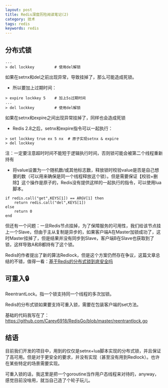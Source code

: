 ```yaml
---
layout: post
title: Redis深度历险阅读笔记(2)
category: 技术
tags: redis
keywords: redis
---
```


## 分布式锁

```> setnx lockkey true  # 使用setnx加锁
...
> del lockkey         # 使用del解锁
```

如果在setnx和del之前出现异常，导致挂掉了，那么可能造成死锁。
- 所以要加上过期时间：

```> setnx lockkey true  # 使用setnx加锁
> expire lockkey 5    # 加上5s过期时间
...
> del lockkey         # 使用del解锁
```

如果在setnx和expire之间出现异常挂掉了，同样也会造成死锁
- Redis 2.8之后，setnx和expire指令可以一起执行：

```
> set lockkey true ex 5 nx  # 原子实现setnx & expire
> del lockkey
```

注：一定要注意超时时间不能短于逻辑执行时间，否则锁可能会被第二个线程重新持有
- 将value设置为一个随机数/或其他标志数，释放锁时校验value是否是自己想要的数（可以用来确保是同一个线程释放这个锁）。但是需要保证【校验+删除】这个操作是原子的，Redis没有提供这样的一起执行的指令，可以使用lua脚本。

```# delifequals 
if redis.call("get",KEYS[1]) == ARGV[1] then
    return redis.call("del",KEYS[1]) 
else
    return 0
end
```

但还有一个问题：一旦Redis节点挂掉，为了保障服务的可用性，我们给该节点挂上一个Slave，但由于主从复制是异步的，如果客户端A在Master加锁成功了，这时Master挂掉了，但是结果并没有同步到Slave，客户端B在Slave也获取到了锁，这样导致A和B都持有了这个锁。

Redis的作者提出了新的算法Redlock，但是这个方案仍然存在争议，这篇文章总结的不错，值得一看：[基于Redis的分布式锁到底安全吗](http://zhangtielei.com/posts/blog-redlock-reasoning.html)

## 可重入🔒
ReentrantLock。指一个锁支持同一个线程的多次加锁。

Redis的分布式锁如果要支持可重入锁，需要在包装客户端的set方法。

基础的代码我写在了：https://github.com/Carey6918/RedisGo/blob/master/reentrantlock.go

## 结语
目前我们开发的项目中，用到的仅仅是setnx+lua脚本实现的分布式锁，并且保证了高可用。但是对于更安全的要求，并没有实现（甚至没有用到Redlock）。也许在某些特定的场景需要实现。

可重入锁的话，我这里是把一个goroutine当作用户态线程来对待的，anyway，感觉目前没啥用，就当自己造了个轮子玩儿。